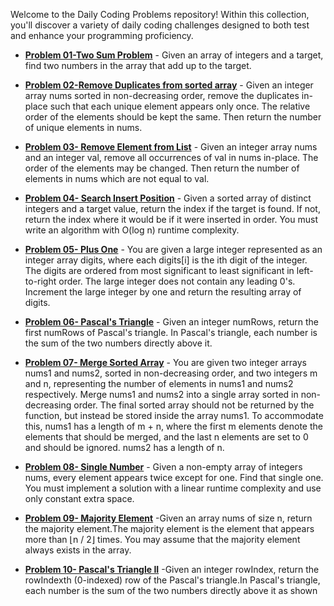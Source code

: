 Welcome to the Daily Coding Problems repository! Within this collection, you'll discover a variety of daily coding challenges designed to both test and enhance your programming proficiency.
- [**Problem 01-Two Sum Problem**](https://github.com/Zunysha/LeetCode/tree/main/Problem-01) - Given an array of integers and a target, find two numbers in the array that add up to the target.
  
- [**Problem 02-Remove Duplicates from sorted array**](https://github.com/Zunysha/LeetCode/tree/main/Problem-02) - Given an integer array nums sorted in non-decreasing order, remove the duplicates in-place such that each unique element appears only once. The relative order of the elements should be kept the same. Then return the number of unique elements in nums.

- [**Problem 03- Remove Element from List**](https://github.com/Zunysha/LeetCode/tree/main/Problem-03) - Given an integer array nums and an integer val, remove all occurrences of val in nums in-place. The order of the elements may be changed. Then return the number of elements in nums which are not equal to val.

- [**Problem 04- Search Insert Position**](https://github.com/Zunysha/LeetCode/tree/main/Problem-04) - Given a sorted array of distinct integers and a target value, return the index if the target is found. If not, return the index where it would be if it were inserted in order.
You must write an algorithm with O(log n) runtime complexity.

- [**Problem 05- Plus One**](https://github.com/Zunysha/LeetCode/tree/main/Problem-05) - You are given a large integer represented as an integer array digits, where each digits[i] is the ith digit of the integer. The digits are ordered from most significant to least significant in left-to-right order. The large integer does not contain any leading 0's.
Increment the large integer by one and return the resulting array of digits.

- [**Problem 06- Pascal's Triangle**](https://github.com/Zunysha/LeetCode/tree/main/Problem-06) - Given an integer numRows, return the first numRows of Pascal's triangle.
In Pascal's triangle, each number is the sum of the two numbers directly above it.
 
 - [**Problem 07- Merge Sorted Array**](https://github.com/Zunysha/LeetCode/tree/main/Problem-07) - You are given two integer arrays nums1 and nums2, sorted in non-decreasing order, and two integers m and n, representing the number of elements in nums1 and nums2 respectively.
Merge nums1 and nums2 into a single array sorted in non-decreasing order.
The final sorted array should not be returned by the function, but instead be stored inside the array nums1. To accommodate this, nums1 has a length of m + n, where the first m elements denote the elements that should be merged, and the last n elements are set to 0 and should be ignored. nums2 has a length of n.

- [**Problem 08- Single Number**](https://github.com/Zunysha/LeetCode/tree/main/Problem-08) - Given a non-empty array of integers nums, every element appears twice except for one. Find that single one.
You must implement a solution with a linear runtime complexity and use only constant extra space.

- [**Problem 09- Majority Element**](https://github.com/Zunysha/LeetCode/tree/main/Problem-09) -Given an array nums of size n, return the majority element.The majority element is the element that appears more than ⌊n / 2⌋ times. You may assume that the majority element always exists in the array.

- [**Problem 10- Pascal's Triangle II**](https://github.com/Zunysha/LeetCode/tree/main/Problem-10) -Given an integer rowIndex, return the rowIndexth (0-indexed) row of the Pascal's triangle.In Pascal's triangle, each number is the sum of the two numbers directly above it as shown